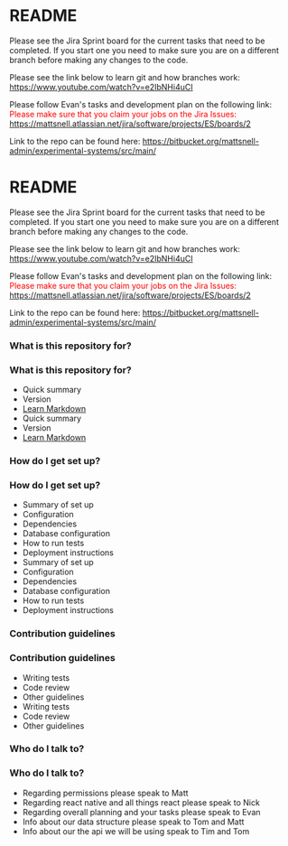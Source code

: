 # README

Please see the Jira Sprint board for the current tasks that need to be completed. If you start one you need to make sure you are on a different branch before making any changes
to the code.

Please see the link below to learn git and how branches work:
https://www.youtube.com/watch?v=e2IbNHi4uCI

Please follow Evan's tasks and development plan on the following link:
<span style="color:red">
Please make sure that you claim your jobs on the Jira Issues:
https://mattsnell.atlassian.net/jira/software/projects/ES/boards/2
</span>

Link to the repo can be found here:
https://bitbucket.org/mattsnell-admin/experimental-systems/src/main/
# README

Please see the Jira Sprint board for the current tasks that need to be completed. If you start one you need to make sure you are on a different branch before making any changes
to the code.

Please see the link below to learn git and how branches work:
https://www.youtube.com/watch?v=e2IbNHi4uCI

Please follow Evan's tasks and development plan on the following link:
<span style="color:red">
Please make sure that you claim your jobs on the Jira Issues:
https://mattsnell.atlassian.net/jira/software/projects/ES/boards/2
</span>

Link to the repo can be found here:
https://bitbucket.org/mattsnell-admin/experimental-systems/src/main/

### What is this repository for?
### What is this repository for?

- Quick summary
- Version
- [Learn Markdown](https://bitbucket.org/tutorials/markdowndemo)
- Quick summary
- Version
- [Learn Markdown](https://bitbucket.org/tutorials/markdowndemo)

### How do I get set up?
### How do I get set up?

- Summary of set up
- Configuration
- Dependencies
- Database configuration
- How to run tests
- Deployment instructions
- Summary of set up
- Configuration
- Dependencies
- Database configuration
- How to run tests
- Deployment instructions

### Contribution guidelines
### Contribution guidelines

- Writing tests
- Code review
- Other guidelines
- Writing tests
- Code review
- Other guidelines

### Who do I talk to?
### Who do I talk to?

- Regarding permissions please speak to Matt
- Regarding react native and all things react please speak to Nick
- Regarding overall planning and your tasks please speak to Evan
- Info about our data structure please speak to Tom and Matt
- Info about our the api we will be using speak to Tim and Tom

